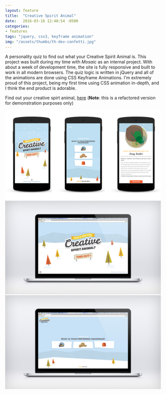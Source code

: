 ```yaml
---
layout: feature
title:  "Creative Spirit Animal"
date:   2016-03-16 12:48:54 -0500
categories:
- features
tags: "jquery, css3, keyframe animation"
img: "/assets/thumbs/th-dev-confetti.jpg"
---
```


A personality quiz to find out what your Creative Spirit Animal is. This project was built during my time with *Mosaic* as an internal project. With about a week of development time, the site is fully responsive and built to work in all modern browsers. The quiz logic is written in jQuery and all of the animations are done using CSS Keyframe Animations. I'm extremely proud of this project, being my first time using CSS animation in-depth, and I think the end product is adorable.

Find out your creative spirt animal, [here](/creative-animal/)
(**Note**: this is a refactored version for demonstration purposes only)

![Focus on the Facts website](/assets/feature/dev-confetti-mobile.jpg)
![Focus on the Facts website](/assets/feature/dev-confetti.jpg)
![Focus on the Facts website](/assets/feature/dev-confetti2.jpg)